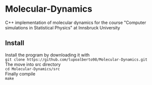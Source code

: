 # Molecular-Dynamics
C++ implementation of molecular dynamics for the course "Computer simulations in Statistical Physics" at Innsbruck University

## Install
Install the program by downloading it with <br>
`git clone https://github.com/lupoalberto98/Molecular-Dynamics.git` <br>
The move into src directory <br>
`cd Molecular-Dynamics/src` <br>
Finally compile <br>
`make` <br>



